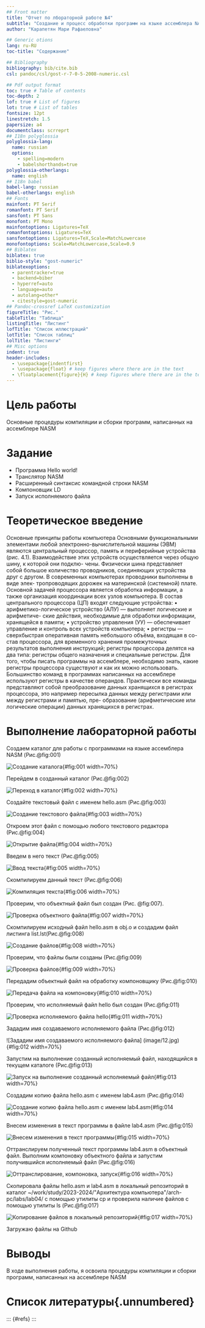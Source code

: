 ```yaml
---
## Front matter
title: "Отчет по лбораторной работе №4"
subtitle: "Создание и процесс обработки программ на языке ассемблера NASM"
author: "Карапетян Мари Рафаеловна"

## Generic otions
lang: ru-RU
toc-title: "Содержание"

## Bibliography
bibliography: bib/cite.bib
csl: pandoc/csl/gost-r-7-0-5-2008-numeric.csl

## Pdf output format
toc: true # Table of contents
toc-depth: 2
lof: true # List of figures
lot: true # List of tables
fontsize: 12pt
linestretch: 1.5
papersize: a4
documentclass: scrreprt
## I18n polyglossia
polyglossia-lang:
  name: russian
  options:
	- spelling=modern
	- babelshorthands=true
polyglossia-otherlangs:
  name: english
## I18n babel
babel-lang: russian
babel-otherlangs: english
## Fonts
mainfont: PT Serif
romanfont: PT Serif
sansfont: PT Sans
monofont: PT Mono
mainfontoptions: Ligatures=TeX
romanfontoptions: Ligatures=TeX
sansfontoptions: Ligatures=TeX,Scale=MatchLowercase
monofontoptions: Scale=MatchLowercase,Scale=0.9
## Biblatex
biblatex: true
biblio-style: "gost-numeric"
biblatexoptions:
  - parentracker=true
  - backend=biber
  - hyperref=auto
  - language=auto
  - autolang=other*
  - citestyle=gost-numeric
## Pandoc-crossref LaTeX customization
figureTitle: "Рис."
tableTitle: "Таблица"
listingTitle: "Листинг"
lofTitle: "Список иллюстраций"
lotTitle: "Список таблиц"
lolTitle: "Листинги"
## Misc options
indent: true
header-includes:
  - \usepackage{indentfirst}
  - \usepackage{float} # keep figures where there are in the text
  - \floatplacement{figure}{H} # keep figures where there are in the text
---
```


# Цель работы

Основные процедуры компиляции и сборки программ, написанных на ассемблере NASM


# Задание

* Программа Hello world!
* Транслятор NASM
* Расширенный синтаксис командной строки NASM
* Компоновщик LD
* Запуск исполняемого файла

# Теоретическое введение

Основные принципы работы компьютера
Основными функциональными элементами любой электронно-вычислительной машины
(ЭВМ) являются центральный процессор, память и периферийные устройства (рис. 4.1).
Взаимодействие этих устройств осуществляется через общую шину, к которой они подклю-
чены. Физически шина представляет собой большое количество проводников, соединяющих
устройства друг с другом. В современных компьютерах проводники выполнены в виде элек-
тропроводящих дорожек на материнской (системной) плате.
Основной задачей процессора является обработка информации, а также организация
координации всех узлов компьютера. В состав центрального процессора (ЦП) входят
следующие устройства:
• арифметико-логическое устройство (АЛУ) — выполняет логические и арифметиче-
ские действия, необходимые для обработки информации, хранящейся в памяти;
• устройство управления (УУ) — обеспечивает управление и контроль всех устройств
компьютера;
• регистры — сверхбыстрая оперативная память небольшого объёма, входящая в со-
став процессора, для временного хранения промежуточных результатов выполнения
инструкций; регистры процессора делятся на два типа: регистры общего назначения и
специальные регистры.
Для того, чтобы писать программы на ассемблере, необходимо знать, какие регистры
процессора существуют и как их можно использовать. Большинство команд в программах
написанных на ассемблере используют регистры в качестве операндов. Практически все
команды представляют собой преобразование данных хранящихся в регистрах процессора,
это например пересылка данных между регистрами или между регистрами и памятью, пре-
образование (арифметические или логические операции) данных хранящихся в регистрах.

# Выполнение лабораторной работы

Создаем каталог для работы с программами на языке ассемблера NASM (Рис.@fig:001)

![Создание каталога](image/1.jpg){#fig:001 width=70%}

Перейдем в созданный каталог (Рис.@fig:002)

![Переход в каталог](image/2.jpg){#fig:002 width=70%}

Создайте текстовый файл с именем hello.asm (Рис.@fig:003)

![Создание текстового файла](image/3.jpg){#fig:003 width=70%}

Откроем этот файл с помощью любого текстового редактора (Рис.@fig:004)

![Открытие файла](image/4.jpg){#fig:004 width=70%}

Введем в него текст (Рис.@fig:005)

![Ввод текста](image/5.jpg){#fig:005 width=70%}

Скомпилируем данный текст (Рис.@fig:006)

![Компиляция текста](image/6.jpg){#fig:006 width=70%}

Проверим, что объектный файл был создан (Рис. @fig:007). 

![Проверка объектного файла](image/7.jpg){#fig:007 width=70%}

Скомпилируем исходный файл hello.asm в obj.o и создадим файл листинга list.lst(Рис.@fig:008)

![Создание файлов](image/8.jpg){#fig:008 width=70%}

Проверим, что файлы были созданы (Рис.@fig:009)

![Проверка файлов](image/9.jpg){#fig:009 width=70%}

Передадим объектный файл на обработку компоновщику (Рис.@fig:010)

![Передача файла на компоновку](image/10.jpg){#fig:010 width=70%}

Проверим, что исполняемый файл hello был создан (Рис.@fig:011)

![Проверка исполняемого файла hello](image/11.jpg){#fig:011 width=70%}

Зададим имя создаваемого исполняемого файла (Рис.@fig:012)

![Зададим имя создаваемого исполняемого файла] (image/12.jpg){#fig:012 width=70%}

Запустим на выполнение созданный исполняемый файл, находящийся в текущем каталоге (Рис.@fig:013)

![Запуск на выполнение созданный исполняемый файл](image/13.jpg){#fig:013 width=70%}

Создадим копию файла hello.asm с именем lab4.asm (Рис.@fig:014)

![Создание копию файла hello.asm с именем lab4.asm](image/14.jpg){#fig:014 width=70%}

Внесем изменения в текст программы в файле lab4.asm (Рис.@fig:015)

![Внесем изменения в текст программы](image/15.jpg){#fig:015 width=70%}

Оттранслируем полученный текст программы lab4.asm в объектный файл. Выполним компоновку объектного файла и запустим получившийся исполняемый файл (Рис.@fig:016)

![Оттранслирование, компоновка, запуск](image/16.jpg){#fig:016 width=70%}

Скопировала файлы hello.asm и lab4.asm в локальный репозиторий в каталог ~/work/study/2023-2024/"Архитектура компьютера"/arch-pc/labs/lab04/ с помощью утилиты cp и проверила наличие файлов с помощью утилиты ls (Рис.@fig:017)

![Копирование файлов в локальный репозиторий](image/17.jpg){#fig:017 width=70%}

Загружаю файлы на Github
# Выводы

В ходе выполнения работы, я освоила процедуры компиляции и сборки программ, написанных на ассемблере NASM

# Список литературы{.unnumbered}

::: {#refs}
:::
